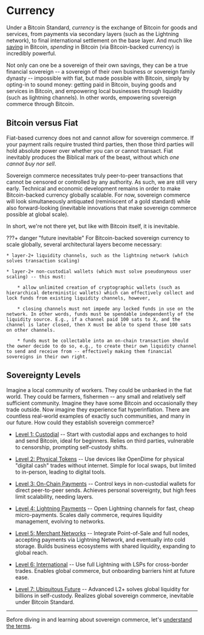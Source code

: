 # Currency

<!--

Lord Jesus Christ
Son of God
Have mercy on me, a sinner

Grant me wisdom and guidance to speak the truth
-->

Under a Bitcoin Standard,
 *currency* is the exchange of Bitcoin
 for goods and services, from 
 payments via secondary layers (such as the Lightning network), to
 final international settlement on the base layer.
And much like [saving](../saving/index.md)
 in Bitcoin, *spending* in Bitcoin (via Bitcoin-backed currency) is incredibly powerful.

Not only can one be a sovereign of their
 own savings, they can be a true
 financial sovereign --
 a sovereign of their own business or sovereign family dynasty --
 impossible with fiat, but made possible with Bitcoin, simply by opting-in
 to sound money: getting paid in Bitcoin,
 buying goods and services in Bitcoin,
 and empowering local businesses
 through liquidity (such as lightning channels).
In other words, empowering sovereign commerce through Bitcoin.


## Bitcoin versus Fiat
Fiat-based currency does not and cannot allow for sovereign commerce. If your payment rails require trusted third parties, then those third parties will hold absolute power over whether you can or cannot transact. Fiat inevitably produces the Biblical mark of the beast, without which *one cannot buy nor sell*.
    
Sovereign commerce necessitates truly peer-to-peer transactions that cannot be censored or controlled by any authority. As such, we are still very early. Technical and economic development remains in order to make Bitcoin-backed currency globally scalable. For now, sovereign commerce will look simultaneously antiquated (reminiscent of a gold standard) while also forward-looking (inevitable innovations that make sovereign commerce possible at global scale).

In short, we're not there yet, but like with Bitcoin itself, it is inevitable.


???+ danger "future inevitable"
    For Bitcoin-backed sovereign currency to scale globally, several architectural layers become necessary:
    
    * layer-2+ liquidity channels, such as the lightning network (which solves transaction scaling)
    
    * layer-2+ non-custodial wallets (which must solve pseudonymous user scaling) -- this must:
    
        * allow unlimited creation of cryptographic wallets (such as hierarchical deterministic wallets) which can effectively collect and lock funds from existing liquidity channels, however,
    
        * closing channels must not impede any locked funds in use on the network. In other words, funds must be spendable independently of the liquidity source. E.g., if a channel paid 100 sats to X, and the channel is later closed, then X must be able to spend those 100 sats on other channels.
    
        * funds must be collectable into an on-chain transaction should the owner decide to do so, e.g., to create their own liquidity channel to send and receive from -- effectively making them financial sovereigns in their own right.


## Sovereignty Levels

Imagine a local community of workers. They could be unbanked in the fiat world. 
They could be farmers, fishermen -- any small and relatively self sufficient community.
Imagine they have some Bitcoin and occasionally they trade outside.
Now imagine they experience fiat hyperinflation.
There are countless real-world examples of exactly such communities, and many in our future.
How could they establish sovereign commerce?

* [Level 1: Custodial](sovereignty/level-1.md) -- Start with custodial apps and exchanges to hold and send Bitcoin, ideal for beginners.
Relies on third parties, vulnerable to censorship, prompting self-custody shifts.

* [Level 2: Physical Tokens](sovereignty/level-2.md) -- Use devices like OpenDime for physical "digital cash" trades without internet.
Simple for local swaps, but limited to in-person, leading to digital tools.

* [Level 3: On-Chain Payments](sovereignty/level-3.md) -- Control keys in non-custodial wallets for direct peer-to-peer sends.
Achieves personal sovereignty, but high fees limit scalability, needing layers.

* [Level 4: Lightning Payments](sovereignty/level-4.md) -- Open Lightning channels for fast, cheap micro-payments.
Scales daily commerce, requires liquidity management, evolving to networks.

* [Level 5: Merchant Networks](sovereignty/level-5.md) -- Integrate Point-of-Sale and full nodes, accepting payments via Lightning Network, and eventually into cold storage.
Builds business ecosystems with shared liquidity, expanding to global reach.

* [Level 6: International](sovereignty/level-6.md) -- Use full Lightning with LSPs for cross-border trades.
Enables global commerce, but onboarding barriers hint at future ease.

* [Level 7: Ubiquitous Future](sovereignty/level-7.md) -- Advanced L2+ solves global liquidity for billions in self-custody.
Realizes global sovereign commerce, inevitable under Bitcoin Standard.




---

Before diving in and learning about  sovereign commerce, let's
 [understand the terms](understand-the-terms.md).











